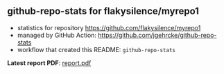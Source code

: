 ## github-repo-stats for flakysilence/myrepo1

- statistics for repository https://github.com/flakysilence/myrepo1
- managed by GitHub Action: https://github.com/jgehrcke/github-repo-stats
- workflow that created this README: `github-repo-stats`

**Latest report PDF**: [report.pdf](https://github.com/flakysilence/myrepo1/raw/github-repo-stats/flakysilence/myrepo1/latest-report/report.pdf)

